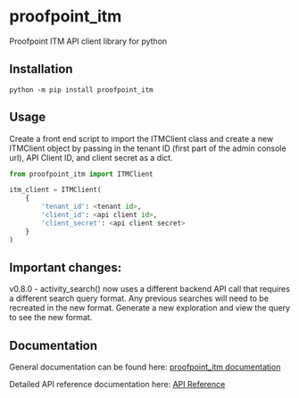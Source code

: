 # proofpoint_itm
Proofpoint ITM API client library for python

## Installation
```
python -m pip install proofpoint_itm
```

## Usage

Create a front end script to import the ITMClient class and create a new ITMClient object by passing in the tenant ID (first part of the admin console url), API Client ID, and client secret as a dict.

```python
from proofpoint_itm import ITMClient

itm_client = ITMClient(
    {
        'tenant_id': <tenant id>,
        'client_id': <api client id>,
        'client_secret': <api client secret>
    }
)
```

## Important changes:
v0.8.0 - activity_search() now uses a different backend API call that requires a different search query format. Any previous searches will need to be recreated in the new format. Generate a new exploration and view the query to see the new format.

## Documentation

General documentation can be found here: [proofpoint_itm documentation](https://proofpoint-itm.readthedocs.io/en/latest/index.html)

Detailed API reference documentation here: [API Reference](https://proofpoint-itm.readthedocs.io/en/latest/api.html)
